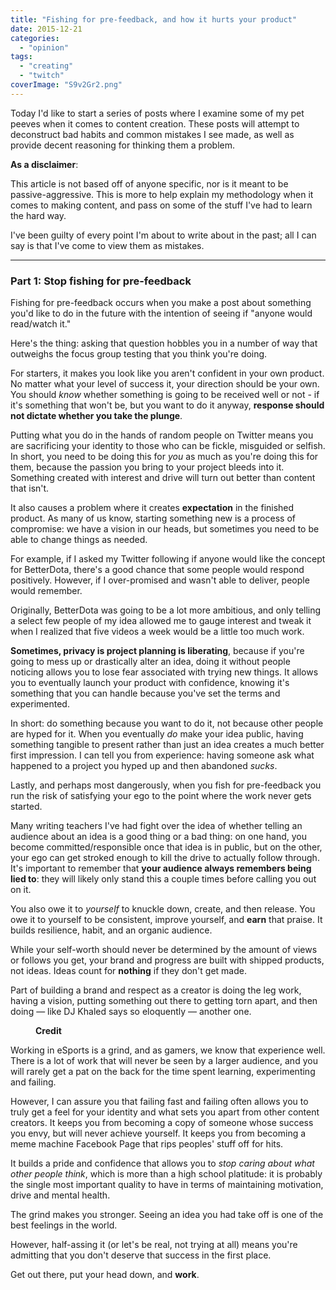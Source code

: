```yaml
---
title: "Fishing for pre-feedback, and how it hurts your product"
date: 2015-12-21
categories: 
  - "opinion"
tags: 
  - "creating"
  - "twitch"
coverImage: "S9v2Gr2.png"
---
```


Today I'd like to start a series of posts where I examine some of my pet peeves when it comes to content creation. These posts will attempt to deconstruct bad habits and common mistakes I see made, as well as provide decent reasoning for thinking them a problem.

**As a disclaimer**:

This article is not based off of anyone specific, nor is it meant to be passive-aggressive. This is more to help explain my methodology when it comes to making content, and pass on some of the stuff I've had to learn the hard way.

I've been guilty of every point I'm about to write about in the past; all I can say is that I've come to view them as mistakes.

* * *

### Part 1: Stop fishing for pre-feedback

Fishing for pre-feedback occurs when you make a post about something you'd like to do in the future with the intention of seeing if "anyone would read/watch it."

Here's the thing: asking that question hobbles you in a number of way that outweighs the focus group testing that you think you're doing.

For starters, it makes you look like you aren't confident in your own product. No matter what your level of success it, your direction should be your own. You should _know_ whether something is going to be received well or not - if it's something that won't be, but you want to do it anyway, **response should not dictate whether you take the plunge**.

Putting what you do in the hands of random people on Twitter means you are sacrificing your identity to those who can be fickle, misguided or selfish. In short, you need to be doing this for _you_ as much as you're doing this for them, because the passion you bring to your project bleeds into it. Something created with interest and drive will turn out better than content that isn't.

It also causes a problem where it creates **expectation** in the finished product. As many of us know, starting something new is a process of compromise: we have a vision in our heads, but sometimes you need to be able to change things as needed.

For example, if I asked my Twitter following if anyone would like the concept for BetterDota, there's a good chance that some people would respond positively. However, if I over-promised and wasn't able to deliver, people would remember.

Originally, BetterDota was going to be a lot more ambitious, and only telling a select few people of my idea allowed me to gauge interest and tweak it when I realized that five videos a week would be a little too much work.

**Sometimes, privacy is project planning is liberating**, because if you're going to mess up or drastically alter an idea, doing it without people noticing allows you to lose fear associated with trying new things. It allows you to eventually launch your product with confidence, knowing it's something that you can handle because you've set the terms and experimented.

In short: do something because you want to do it, not because other people are hyped for it. When you eventually _do_ make your idea public, having something tangible to present rather than just an idea creates a much better first impression. I can tell you from experience: having someone ask what happened to a project you hyped up and then abandoned _sucks_.

Lastly, and perhaps most dangerously, when you fish for pre-feedback you run the risk of satisfying your ego to the point where the work never gets started.

Many writing teachers I've had fight over the idea of whether telling an audience about an idea is a good thing or a bad thing: on one hand, you become committed/responsible once that idea is in public, but on the other, your ego can get stroked enough to kill the drive to actually follow through. It's important to remember that **your audience always remembers being lied to**: they will likely only stand this a couple times before calling you out on it.

You also owe it to _yourself_ to knuckle down, create, and then release. You owe it to yourself to be consistent, improve yourself, and **earn** that praise. It builds resilience, habit, and an organic audience.

While your self-worth should never be determined by the amount of views or follows you get, your brand and progress are built with shipped products, not ideas. Ideas count for **nothing** if they don't get made.

Part of building a brand and respect as a creator is doing the leg work, having a vision, putting something out there to getting torn apart, and then doing — like DJ Khaled says so eloquently — another one.

<figure>

<figcaption>

**Credit**

</figcaption>

</figure>

Working in eSports is a grind, and as gamers, we know that experience well. There is a lot of work that will never be seen by a larger audience, and you will rarely get a pat on the back for the time spent learning, experimenting and failing.

However, I can assure you that failing fast and failing often allows you to truly get a feel for your identity and what sets you apart from other content creators. It keeps you from becoming a copy of someone whose success you envy, but will never achieve yourself. It keeps you from becoming a meme machine Facebook Page that rips peoples' stuff off for hits.

It builds a pride and confidence that allows you to _stop caring about what other people think_, which is more than a high school platitude: it is probably the single most important quality to have in terms of maintaining motivation, drive and mental health.

The grind makes you stronger. Seeing an idea you had take off is one of the best feelings in the world.

However, half-assing it (or let's be real, not trying at all) means you're admitting that you don't deserve that success in the first place.

Get out there, put your head down, and **work**.
